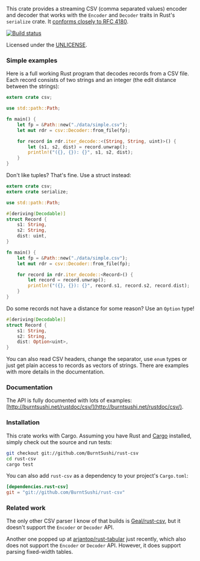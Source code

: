 This crate provides a streaming CSV (comma separated values) encoder and
decoder that works with the `Encoder` and `Decoder` traits in Rust's
`serialize` crate. It [conforms closely to RFC
4180](http://burntsushi.net/rustdoc/csv/#compliance-with-rfc-4180).

[![Build status](https://api.travis-ci.org/BurntSushi/rust-csv.png)](https://travis-ci.org/BurntSushi/rust-csv)

Licensed under the [UNLICENSE](http://unlicense.org).


### Simple examples

Here is a full working Rust program that decodes records from a CSV file. Each
record consists of two strings and an integer (the edit distance between the
strings):

```rust
extern crate csv;

use std::path::Path;

fn main() {
    let fp = &Path::new("./data/simple.csv");
    let mut rdr = csv::Decoder::from_file(fp);

    for record in rdr.iter_decode::<(String, String, uint)>() {
        let (s1, s2, dist) = record.unwrap();
        println!("({}, {}): {}", s1, s2, dist);
    }
}
```

Don't like tuples? That's fine. Use a struct instead:

```rust
extern crate csv;
extern crate serialize;

use std::path::Path;

#[deriving(Decodable)]
struct Record {
    s1: String,
    s2: String,
    dist: uint,
}

fn main() {
    let fp = &Path::new("./data/simple.csv");
    let mut rdr = csv::Decoder::from_file(fp);

    for record in rdr.iter_decode::<Record>() {
        let record = record.unwrap();
        println!("({}, {}): {}", record.s1, record.s2, record.dist);
    }
}
```

Do some records not have a distance for some reason? Use an `Option` type!

```rust
#[deriving(Decodable)]
struct Record {
    s1: String,
    s2: String,
    dist: Option<uint>,
}
```

You can also read CSV headers, change the separator, use `enum` types or just
get plain access to records as vectors of strings. There are examples with more
details in the documentation.

### Documentation

The API is fully documented with lots of examples:
[http://burntsushi.net/rustdoc/csv/](http://burntsushi.net/rustdoc/csv/).


### Installation

This crate works with Cargo. Assuming you have Rust and
[Cargo](http://crates.io/) installed, simply check out the source and run 
tests:

```bash
git checkout git://github.com/BurntSushi/rust-csv
cd rust-csv
cargo test
```

You can also add `rust-csv` as a dependency to your project's `Cargo.toml`:

```toml
[dependencies.rust-csv]
git = "git://github.com/BurntSushi/rust-csv"
```


### Related work

The only other CSV parser I know of that builds is
[Geal/rust-csv](https://github.com/Geal/rust-csv), but it doesn't support the
`Encoder` or `Decoder` API.

Another one popped up at
[arjantop/rust-tabular](https://github.com/arjantop/rust-tabular) just
recently, which also does not support the `Encoder` or `Decoder` API.
However, it does support parsing fixed-width tables.

